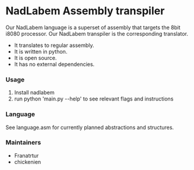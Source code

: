 # NadLabem Assembly transpiler
Our NadLabem language is a superset of assembly that targets the 8bit i8080 processor. Our NadLabem transpiler is the corresponding translator.  
 - It translates to regular assembly.
 - It is written in python.
 - It is open source.
 - It has no external dependencies.

### Usage
1) Install nadlabem
2) run python 'main.py --help' to see relevant flags and instructions

### Language

See language.asm for currently planned abstractions and structures.

### Maintainers
 - Franatrtur
 - chickenien